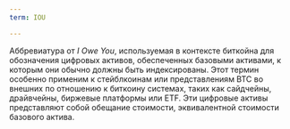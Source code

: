 ```yaml
---
term: IOU

---
```

Аббревиатура от _I Owe You_, используемая в контексте биткойна для обозначения цифровых активов, обеспеченных базовыми активами, к которым они обычно должны быть индексированы. Этот термин особенно применим к стейблкоинам или представлениям BTC во внешних по отношению к биткоину системах, таких как сайдчейны, драйвчейны, биржевые платформы или ETF. Эти цифровые активы представляют собой обещание стоимости, эквивалентной стоимости базового актива.